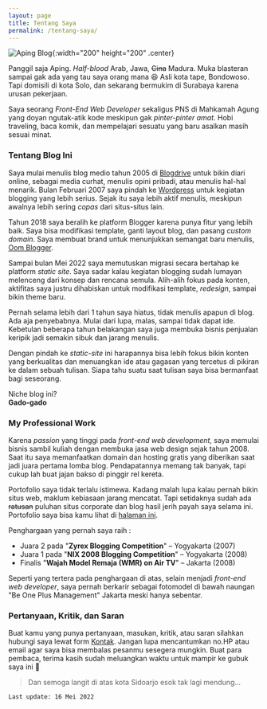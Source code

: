 ```yaml
---
layout: page
title: Tentang Saya
permalink: /tentang-saya/
---
```

![Aping Blog](https://blogger.googleusercontent.com/img/b/R29vZ2xl/AVvXsEiguR3zEEjaLHBHO0EvX4GuYpiFM1q2yA3llsmg2MjOlZQsOddOddxBS7BbMzdCx7DA6Jn-HoFSPIuKe3NwtYbweE49_fEcTwFBTlWYt8NaMYsiL2t5aeLTJY86Itu3Vc61OkkUmLLl1Y3nkmrSO5_y7c--KCOyzZ2Uv8UuM6Ezq7GCs0vcJPI4Q7f-2Q/w200-h200/avatar.png "Aping Blog"){:width="200" height="200" .center}

Panggil saja Aping. *Half-blood* Arab, Jawa, ~~Cina~~ Madura. Muka blasteran sampai gak ada yang tau saya orang mana 😆 Asli kota tape, Bondowoso. Tapi domisili di kota Solo, dan sekarang bermukim di Surabaya karena urusan pekerjaan.

Saya seorang *Front-End Web Developer* sekaligus PNS di Mahkamah Agung yang doyan ngutak-atik kode meskipun gak *pinter-pinter amat*. Hobi traveling, baca komik, dan mempelajari sesuatu yang baru asalkan masih sesuai minat.

### Tentang Blog Ini

Saya mulai menulis blog medio tahun 2005 di [Blogdrive](http://safril.blogdrive.com "Safril Blog") untuk bikin diari online, sebagai media curhat, menulis opini pribadi, atau menulis hal-hal menarik. Bulan Februari 2007 saya pindah ke [Wordpress](https://safril.wordpress.com "Just Another Funtastic Blog") untuk kegiatan blogging yang lebih serius. Sejak itu saya lebih aktif menulis, meskipun awalnya lebih sering *copas* dari situs-situs lain.

Tahun 2018 saya beralih ke platform Blogger karena punya fitur yang lebih baik. Saya bisa modifikasi template, ganti layout blog, dan pasang *custom domain*. Saya membuat brand untuk menunjukkan semangat baru menulis, [Oom Blogger](https://oom.web.id "Oom Blogger").

Sampai bulan Mei 2022 saya memutuskan migrasi secara bertahap ke platform *static site*. Saya sadar kalau kegiatan blogging sudah lumayan melenceng dari konsep dan rencana semula. Alih-alih fokus pada konten, aktifitas saya justru dihabiskan untuk modifikasi template, *redesign*, sampai bikin theme baru.

Pernah selama lebih dari 1 tahun saya hiatus, tidak menulis apapun di blog. Ada aja penyebabnya. Mulai dari lupa, malas, sampai tidak dapat ide. Kebetulan beberapa tahun belakangan saya juga membuka bisnis penjualan keripik jadi semakin sibuk dan jarang menulis.

Dengan pindah ke *static-site* ini harapannya bisa lebih fokus bikin konten yang berkualitas dan menuangkan ide atau gagasan yang tercetus di pikiran ke dalam sebuah tulisan. Siapa tahu suatu saat tulisan saya bisa bermanfaat bagi seseorang.

Niche blog ini?<br/>
**Gado-gado**

### My Professional Work

Karena *passion* yang tinggi pada *front-end web development*, saya memulai bisnis sambil kuliah dengan membuka jasa web design sejak tahun 2008. Saat itu saya memanfaatkan domain dan hosting gratis yang diberikan saat jadi juara pertama lomba blog. Pendapatannya memang tak banyak, tapi cukup lah buat jajan bakso di pinggir rel kereta.

Portofolio saya tidak terlalu istimewa. Kadang malah lupa kalau pernah bikin situs web, maklum kebiasaan jarang mencatat. Tapi setidaknya sudah ada ~~ratusan~~ puluhan situs corporate dan blog hasil jerih payah saya selama ini. Portofolio saya bisa kamu lihat di [halaman ini](/portofolio/ "Portofolio Saya").

Penghargaan yang pernah saya raih :
* Juara 2 pada "**Zyrex Blogging Competition**" – Yogyakarta (2007)
* Juara 1 pada "**NIX 2008 Blogging Competition**" – Yogyakarta (2008)
* Finalis "**Wajah Model Remaja (WMR) on Air TV**" – Jakarta (2008)

Seperti yang tertera pada penghargaan di atas, selain menjadi *front-end web developer*, saya pernah berkarir sebagai fotomodel di bawah naungan "Be One Plus Management" Jakarta meski hanya sebentar.

### Pertanyaan, Kritik, dan Saran

Buat kamu yang punya pertanyaan, masukan, kritik, atau saran silahkan hubungi saya lewat form [Kontak](/kontak/ "Hubungi Saya"). Jangan lupa mencantumkan no.HP atau email agar saya bisa membalas pesanmu sesegera mungkin. Buat para pembaca, terima kasih sudah meluangkan waktu untuk mampir ke gubuk saya ini 🙏

> Dan semoga langit di atas kota Sidoarjo esok tak lagi mendung...

```Last update: 16 Mei 2022```
